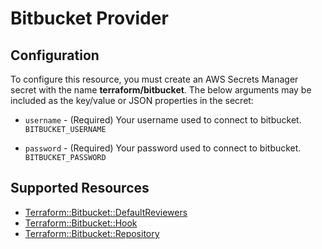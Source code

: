 # Bitbucket Provider

## Configuration

To configure this resource, you must create an AWS Secrets Manager secret with the name **terraform/bitbucket**. The below arguments may be included as the key/value or JSON properties in the secret:

* `username` - (Required) Your username used to connect to bitbucket. `BITBUCKET_USERNAME`

* `password` - (Required) Your password used to connect to bitbucket. `BITBUCKET_PASSWORD`


## Supported Resources

* [Terraform::Bitbucket::DefaultReviewers](DefaultReviewers.md)
* [Terraform::Bitbucket::Hook](Hook.md)
* [Terraform::Bitbucket::Repository](Repository.md)